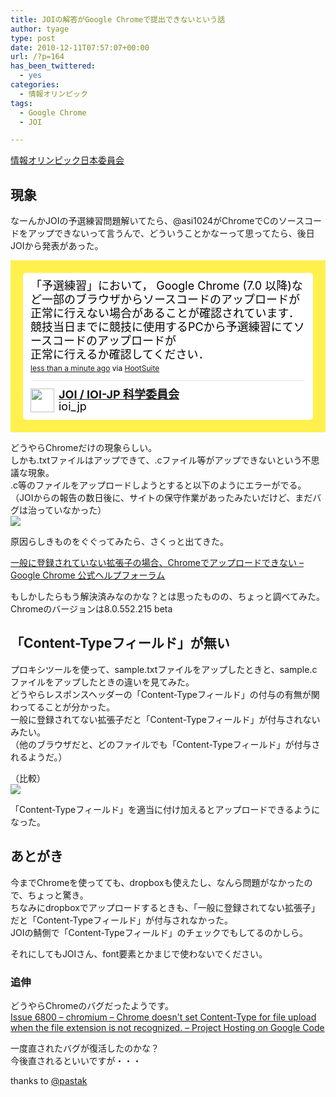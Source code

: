 ```yaml
---
title: JOIの解答がGoogle Chromeで提出できないという話
author: tyage
type: post
date: 2010-12-11T07:57:07+00:00
url: /?p=164
has_been_twittered:
  - yes
categories:
  - 情報オリンピック
tags:
  - Google Chrome
  - JOI

---
```

<p><a href="http://www.ioi-jp.org/">情報オリンピック日本委員会</a></p>
<h2>現象</h2>
<p>なーんかJOIの予選練習問題解いてたら、@asi1024がChromeでCのソースコードをアップできないって言うんで、どういうことかなーって思ってたら、後日JOIから発表があった。</p>
<p><!-- http://twitter.com/#!/ioi_jp/status/12301709980209152 --> </p>
<style type='text/css'>.bbpBox12301709980209152 {background:url(http://s.twimg.com/a/1291163542/images/themes/theme19/bg.gif) #FFF04D;padding:20px;} p.bbpTweet{background:#fff;padding:10px 12px 10px 12px;margin:0;min-height:48px;color:#000;font-size:18px !important;line-height:22px;-moz-border-radius:5px;-webkit-border-radius:5px} p.bbpTweet span.metadata{display:block;width:100%;clear:both;margin-top:8px;padding-top:12px;height:40px;border-top:1px solid #fff;border-top:1px solid #e6e6e6} p.bbpTweet span.metadata span.author{line-height:19px} p.bbpTweet span.metadata span.author img{float:left;margin:0 7px 0 0px;width:38px;height:38px} p.bbpTweet a:hover{text-decoration:underline}p.bbpTweet span.timestamp{font-size:12px;display:block}</style>
<div class='bbpBox12301709980209152'>
<p class='bbpTweet'>「予選練習」において， Google Chrome  (7.0 以降)など一部のブラウザからソースコードのアップロードが正常に行えない場合があることが確認されています．<br />
競技当日までに競技に使用するPCから予選練習にてソースコードのアップロードが<br />
正常に行えるか確認してください．<span class='timestamp'><a title='Wed Dec 08 00:25:30 +0000 2010' href='http://twitter.com/#!/ioi_jp/status/12301709980209152'>less than a minute ago</a> via <a href="http://www.hootsuite.com" rel="nofollow">HootSuite</a></span><span class='metadata'><span class='author'><a href='http://twitter.com/ioi_jp'><img src='http://a2.twimg.com/profile_images/635143610/JOIlogo_color_100_normal.png' /></a><strong><a href='http://twitter.com/ioi_jp'>JOI / IOI-JP 科学委員会</a></strong><br />ioi_jp</span></span></p>
</div>
<p> <!-- end of tweet --></p>
<p>どうやらChromeだけの現象らしい。<br />
しかも.txtファイルはアップできて、.cファイル等がアップできないという不思議な現象。<br />
.c等のファイルをアップロードしようとすると以下のようにエラーがでる。<br />
（JOIからの報告の数日後に、サイトの保守作業があったみたいだけど、まだバグは治っていなかった）<br />
<img src='http://gyazo.com/b49a68cdd279dd6ea3822e2bc4077d04.png'></p>
<p>原因らしきものをぐぐってみたら、さくっと出てきた。</p>
<p><a href="http://www.google.com/support/forum/p/chrome/thread?tid=6591ef984be47894&#038;hl=ja">一般に登録されていない拡張子の場合、Chromeでアップロードできない &#8211; Google Chrome 公式ヘルプフォーラム</a></p>
<p>もしかしたらもう解決済みなのかな？とは思ったものの、ちょっと調べてみた。<br />
Chromeのバージョンは8.0.552.215 beta</p>
<h2>「Content-Typeフィールド」が無い</h2>
<p>プロキシツールを使って、sample.txtファイルをアップしたときと、sample.cファイルをアップしたときの違いを見てみた。<br />
どうやらレスポンスヘッダーの「Content-Typeフィールド」の付与の有無が関わってることが分かった。<br />
一般に登録されてない拡張子だと「Content-Typeフィールド」が付与されないみたい。<br />
（他のブラウザだと、どのファイルでも「Content-Typeフィールド」が付与されるようだ。）</p>
<p>（比較）<br />
<img src='http://gyazo.com/21a519882d97ec91b0faaa872eceb59c.png'></p>
<p>「Content-Typeフィールド」を適当に付け加えるとアップロードできるようになった。</p>
<h2>あとがき</h2>
<p>今までChromeを使ってても、dropboxも使えたし、なんら問題がなかったので、ちょっと驚き。<br />
ちなみにdropboxでアップロードするときも、「一般に登録されてない拡張子」だと「Content-Typeフィールド」が付与されなかった。<br />
JOIの鯖側で「Content-Typeフィールド」のチェックでもしてるのかしら。</p>
<p>それにしてもJOIさん、font要素とかまじで使わないでください。</p>
<h3>追伸</h3>
<p>どうやらChromeのバグだったようです。<br />
<a href="http://code.google.com/p/chromium/issues/detail?id=6800">Issue 6800 &#8211; chromium &#8211; Chrome doesn&apos;t set Content-Type for file upload when the file extension is not recognized. &#8211; Project Hosting on Google Code</a></p>
<p>一度直されたバグが復活したのかな？<br />
今後直されるといいですが・・・</p>
<p>thanks to <a href='http://b.hatena.ne.jp/Pasta-K/20101211#bookmark-27218609'>@pastak</a></p>
